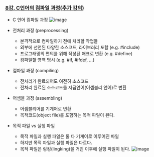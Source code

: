 ### [8강. C언어의 컴파일 과정(추가 강의)](https://www.youtube.com/watch?v=MYKFLepF1UM)

- C 언어 컴파일 과정
![image](https://github.com/andongmin94/computer-science/assets/110483588/4a37df37-23b5-453b-ba4c-0d5bb3f35995)

- 전처리 과정 (preprocessing)
  - 본격적으로 컴파일하기 전에 처리할 작업들
  - 외부에 선언된 다양한 소스코드, 라이브러리 포함 (e.g. #include)
  - 프로그래밍의 편의를 위해 작성된 매크로 변환 (e.g. #define)
  - 컴파일할 영역 명시 (e.g. #if, #ifdef, ...)

- 컴파일 과정 (compiling)
  - 전처리가 완료되어도 여전히 소스코드
  - 전처리 완료된 소스코드를 저급언어(어셈블리 언어)로 변환

- 어셈블 과정 (assembling)
  - 어셈블리어를 기계어로 변환
  - 목적코드(object file)를 포함하는 목적 파일이 된다.

- 목적 파일 vs 실행 파일
  - 목적 파일과 실행 파일은 둘 다 기계어로 이루어진 파일
  - 하지만 목적 파일과 실행 파일은 다르다.
  - 목적 파일은 링킹(lingking)을 거친 이후에 실행 파일이 된다.
![image](https://github.com/andongmin94/computer-science/assets/110483588/05891cf3-fc00-48e3-a74f-6645a268c0ed)
